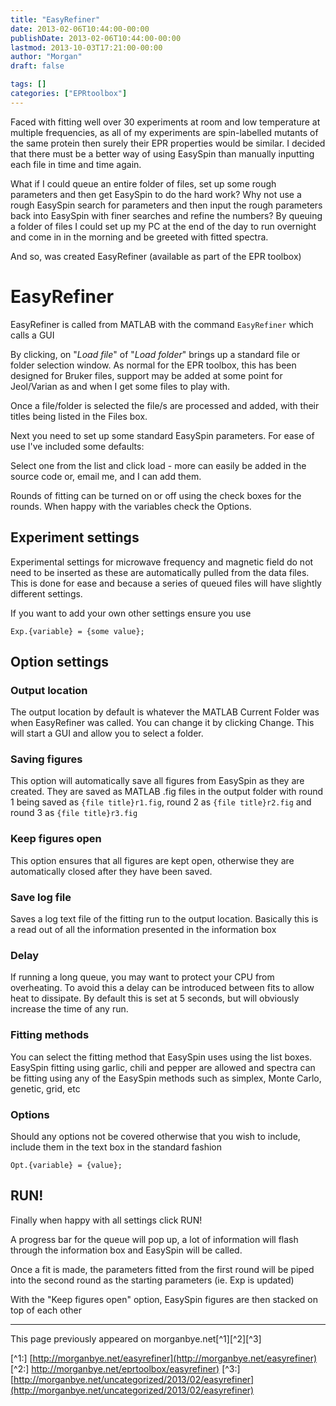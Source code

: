 ```yaml
---
title: "EasyRefiner"
date: 2013-02-06T10:44:00-00:00
publishDate: 2013-02-06T10:44:00-00:00
lastmod: 2013-10-03T17:21:00-00:00
author: "Morgan"
draft: false

tags: []
categories: ["EPRtoolbox"]
---
```


Faced with fitting well over 30 experiments at room and low temperature at multiple frequencies, as all of my experiments are spin-labelled mutants of the same protein then surely their EPR properties would be similar. I decided that there must be a better way of using EasySpin than manually inputting each file in time and time again.

What if I could queue an entire folder of files, set up some rough parameters and then get EasySpin to do the hard work? Why not use a rough EasySpin search for parameters and then input the rough parameters back into EasySpin with finer searches and refine the numbers? By queuing a folder of files I could set up my PC at the end of the day to run overnight and come in in the morning and be greeted with fitted spectra.

And so, was created EasyRefiner (available as part of the EPR toolbox)

# EasyRefiner
EasyRefiner is called from MATLAB with the command `EasyRefiner` which calls a GUI

By clicking, on "*Load file*" of "*Load folder*" brings up a standard file or folder selection window. As normal for the EPR toolbox, this has been designed for Bruker files, support may be added at some point for Jeol/Varian as and when I get some files to play with.

Once a file/folder is selected the file/s are processed and added, with their titles being listed in the Files box.

Next you need to set up some standard EasySpin parameters. For ease of use I've included some defaults:

Select one from the list and click load - more can easily be added in the source code or, email me, and I can add them.

Rounds of fitting can be turned on or off using the check boxes for the rounds. When happy with the variables check the Options.

## Experiment settings
Experimental settings for microwave frequency and magnetic field do not need to be inserted as these are automatically pulled from the data files. This is done for ease and because a series of queued files will have slightly different settings.

If you want to add your own other settings ensure you use
```
Exp.{variable} = {some value};
```

## Option settings
### Output location
The output location by default is whatever the MATLAB Current Folder was when EasyRefiner was called. You can change it by clicking Change. This will start a GUI and allow you to select a folder.

### Saving figures
This option will automatically save all figures from EasySpin as they are created. They are saved as MATLAB .fig files in the output folder with round 1 being saved as `{file title}r1.fig`, round 2 as `{file title}r2.fig` and round 3 as `{file title}r3.fig`

### Keep figures open
This option ensures that all figures are kept open, otherwise they are automatically closed after they have been saved.

### Save log file
Saves a log text file of the fitting run to the output location. Basically this is a read out of all the information presented in the information box

### Delay
If running a long queue, you may want to protect your CPU from overheating. To avoid this a delay can be introduced between fits to allow heat to dissipate. By default this is set at 5 seconds, but will obviously increase the time of any run.

### Fitting methods
You can select the fitting method that EasySpin uses using the list boxes. EasySpin fitting using garlic, chili and pepper are allowed and spectra can be fitting using any of the EasySpin methods such as simplex, Monte Carlo, genetic, grid, etc

### Options
Should any options not be covered otherwise that you wish to include, include them in the text box in the standard fashion
```
Opt.{variable} = {value};
```

## RUN!
Finally when happy with all settings click RUN!

A progress bar for the queue will pop up, a lot of information will flash through the information box and EasySpin will be called.

Once a fit is made, the parameters fitted from the first round will be piped into the second round as the starting parameters (ie. Exp is updated)

With the "Keep figures open" option, EasySpin figures are then stacked on top of each other


----
This page previously appeared on morganbye.net[^1][^2][^3]

[^1:] [http://morganbye.net/easyrefiner](http://morganbye.net/easyrefiner)
[^2:] [http://morganbye.net/eprtoolbox/easyrefiner)](http://morganbye.net/eprtoolbox/easyrefiner)
[^3:] [http://morganbye.net/uncategorized/2013/02/easyrefiner](http://morganbye.net/uncategorized/2013/02/easyrefiner)
